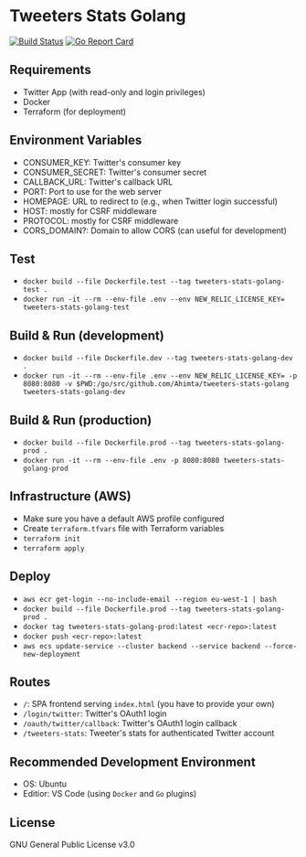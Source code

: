 # Tweeters Stats Golang
[![Build Status](https://travis-ci.org/Ahimta/tweeters-stats-golang.svg?branch=master)](https://travis-ci.org/Ahimta/tweeters-stats-golang)
[![Go Report Card](https://goreportcard.com/badge/Ahimta/tweeters-stats-golang)](https://goreportcard.com/report/Ahimta/tweeters-stats-golang)

## Requirements
* Twitter App (with read-only and login privileges)
* Docker
* Terraform (for deployment)

## Environment Variables
* CONSUMER_KEY: Twitter's consumer key
* CONSUMER_SECRET: Twitter's consumer secret
* CALLBACK_URL: Twitter's callback URL
* PORT: Port to use for the web server
* HOMEPAGE: URL to redirect to (e.g., when Twitter login successful)
* HOST: mostly for CSRF middleware
* PROTOCOL: mostly for CSRF middleware
* CORS_DOMAIN?: Domain to allow CORS (can useful for development)

## Test
* `docker build --file Dockerfile.test --tag tweeters-stats-golang-test .`
* `docker run -it --rm --env-file .env --env NEW_RELIC_LICENSE_KEY= tweeters-stats-golang-test`

## Build & Run (development)
* `docker build --file Dockerfile.dev --tag tweeters-stats-golang-dev .`
* `docker run -it --rm --env-file .env --env NEW_RELIC_LICENSE_KEY= -p 8080:8080 -v $PWD:/go/src/github.com/Ahimta/tweeters-stats-golang tweeters-stats-golang-dev`

## Build & Run (production)
* `docker build --file Dockerfile.prod --tag tweeters-stats-golang-prod .`
* `docker run -it --rm --env-file .env -p 8080:8080 tweeters-stats-golang-prod`

## Infrastructure (AWS)
* Make sure you have a default AWS profile configured
* Create `terraform.tfvars` file with Terraform variables
* `terraform init`
* `terraform apply`

## Deploy
* `aws ecr get-login --no-include-email --region eu-west-1 | bash`
* `docker build --file Dockerfile.prod --tag tweeters-stats-golang-prod .`
* `docker tag tweeters-stats-golang-prod:latest <ecr-repo>:latest`
* `docker push <ecr-repo>:latest`
* `aws ecs update-service --cluster backend --service backend --force-new-deployment`

## Routes
* `/`: SPA frontend serving `index.html` (you have to provide your own)
* `/login/twitter`: Twitter's OAuth1 login
* `/oauth/twitter/callback`: Twitter's OAuth1 login callback
* `/tweeters-stats`: Tweeter's stats for authenticated Twitter account

## Recommended Development Environment
* OS: Ubuntu
* Editior: VS Code (using `Docker` and `Go` plugins)

## License
GNU General Public License v3.0